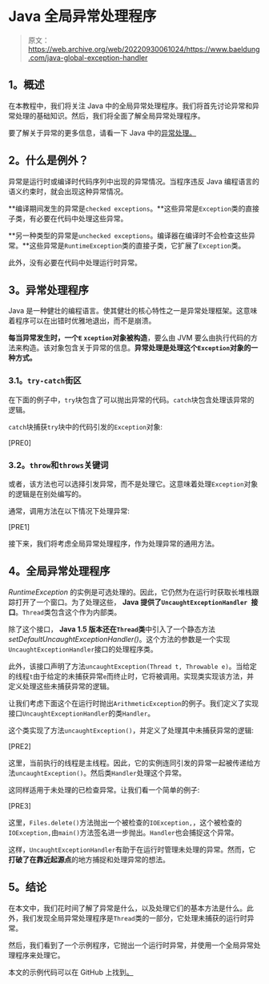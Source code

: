 # Java 全局异常处理程序

> 原文：<https://web.archive.org/web/20220930061024/https://www.baeldung.com/java-global-exception-handler>

## **1。概述**

在本教程中，我们将关注 Java 中的全局异常处理程序。我们将首先讨论异常和异常处理的基础知识。然后，我们将全面了解全局异常处理程序。

要了解关于异常的更多信息，请看一下 Java 中的[异常处理。](/web/20220720104415/https://www.baeldung.com/java-exceptions)

## **2。什么是例外？**

异常是运行时或编译时代码序列中出现的异常情况。当程序违反 Java 编程语言的语义约束时，就会出现这种异常情况。

**编译期间发生的异常是`checked exceptions`。**这些异常是`Exception`类的直接子类，有必要在代码中处理这些异常。

**另一种类型的异常是`unchecked exceptions`。编译器在编译时不会检查这些异常。**这些异常是`RuntimeException`类的直接子类，它扩展了`Exception`类。

此外，没有必要在代码中处理运行时异常。

## **3。异常处理程序**

Java 是一种健壮的编程语言。使其健壮的核心特性之一是异常处理框架。这意味着程序可以在出错时优雅地退出，而不是崩溃。

**每当异常发生时，一个`E` `xception`对象被构造**，要么由 JVM 要么由执行代码的方法来构造。该对象包含关于异常的信息。**异常处理是处理这个`Exception`对象的一种方式。**

### **3.1。`try-catch`街区**

在下面的例子中，`try`块包含了可以抛出异常的代码。`catch`块包含处理该异常的逻辑。

`catch`块捕获`try`块中的代码引发的`Exception`对象:

[PRE0]

### **3.2。`throw`和`throws`关键词**

或者，该方法也可以选择引发异常，而不是处理它。这意味着处理`Exception`对象的逻辑是在别处编写的。

通常，调用方法在以下情况下处理异常:

[PRE1]

接下来，我们将考虑全局异常处理程序，作为处理异常的通用方法。

## **4。全局异常处理程序**

*RuntimeException* 的实例是可选处理的。因此，它仍然为在运行时获取长堆栈跟踪打开了一个窗口。为了处理这些， **Java 提供了`UncaughtExceptionHandler `接口**。`Thread`类包含这个作为内部类。

除了这个接口， **Java 1.5 版本还在`Thread`类**中引入了一个静态方法*setDefaultUncaughtExceptionHandler()*。这个方法的参数是一个实现`UncaughtExceptionHandler`接口的处理程序类。

此外，该接口声明了方法`uncaughtException(Thread t, Throwable e)`。当给定的线程`t`由于给定的未捕获异常`e`而终止时，它将被调用。实现类实现该方法，并定义处理这些未捕获异常的逻辑。

让我们考虑下面这个在运行时抛出`ArithmeticException`的例子。我们定义了实现接口`UncaughtExceptionHandler`的类`Handler`。

这个类实现了方法`uncaughtException()`，并定义了处理其中未捕获异常的逻辑:

[PRE2]

这里，当前执行的线程是主线程。因此，它的实例连同引发的异常一起被传递给方法`uncaughtException()`。然后类`Handler`处理这个异常。

这同样适用于未处理的已检查异常。让我们看一个简单的例子:

[PRE3]

这里，`Files.delete()`方法抛出一个被检查的`IOException,`，这个被检查的`IOException,`由`main()`方法签名进一步抛出。`Handler`也会捕捉这个异常。

这样，`UncaughtExceptionHandler`有助于在运行时管理未处理的异常。然而，它**打破了在靠近起源点**的地方捕捉和处理异常的想法。

## **5。结论**

在本文中，我们花时间了解了异常是什么，以及处理它们的基本方法是什么。此外，我们发现全局异常处理程序是`Thread`类的一部分，它处理未捕获的运行时异常。

然后，我们看到了一个示例程序，它抛出一个运行时异常，并使用一个全局异常处理程序来处理它。

本文的示例代码可以在 GitHub 上找到[。](https://web.archive.org/web/20220720104415/https://github.com/eugenp/tutorials/tree/master/core-java-modules/core-java-exceptions-2)
